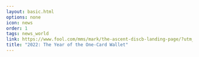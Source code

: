 ```yaml
---
layout: basic.html
options: none
icon: news
order: 1
tags: news_world
link: https://www.fool.com/mms/mark/the-ascent-discb-landing-page/?utm_site=theascent&utm_campaign=ta-cc-co-cnn-discb-ron-5-hp-sfpb&utm_medium=cpc&utm_source=cnn
title: "2022: The Year of the One-Card Wallet"
---
```

